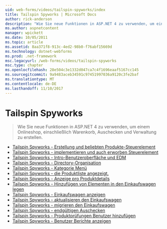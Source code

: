```yaml
---
uid: web-forms/videos/tailspin-spyworks/index
title: Tailspin Spyworks | Microsoft Docs
author: rick-anderson
description: "Wie Sie neue Funktionen in ASP.NET 4 zu verwenden, um einem Onlineshop, einschließlich Warenkorb, Auschecken und Verwaltung zu erstellen."
ms.author: aspnetcontent
manager: wpickett
ms.date: 10/05/2011
ms.topic: article
ms.assetid: 8aa371f8-913c-4ed2-98b0-f76abf15669d
ms.technology: dotnet-webforms
ms.prod: .net-framework
msc.legacyurl: /web-forms/videos/tailspin-spyworks
msc.type: chapter
ms.openlocfilehash: 28e504c3e1332d047ca7c4f1696eaaf5167cc145
ms.sourcegitcommit: 9a9483aceb34591c97451997036a9120c3fe2baf
ms.translationtype: MT
ms.contentlocale: de-DE
ms.lasthandoff: 11/10/2017
---
```

<a name="tailspin-spyworks"></a>Tailspin Spyworks
====================
> Wie Sie neue Funktionen in ASP.NET 4 zu verwenden, um einem Onlineshop, einschließlich Warenkorb, Auschecken und Verwaltung zu erstellen.


- [Tailspin Spyworks - Erstellung und beliebten Produkte-Steuerelement](tailspin-spyworks-creating-and-using-the-popular-products-control.md)
- [Tailspin Spyworks - implementieren und auch erworben Steuerelement](tailspin-spyworks-implementing-and-using-the-also-purchased-control.md)
- [Tailspin Spyworks - Intro-Benutzeroberfläche und EDM](tailspin-spyworks-intro-ui-and-edm.md)
- [Tailspin Spyworks - Directory-Organisation](tailspin-spyworks-directory-organization.md)
- [Tailspin Spyworks - Kategorie Menü](tailspin-spyworks-category-menu.md)
- [Tailspin Spyworks - die Produktliste angezeigt.](tailspin-spyworks-display-the-product-list.md)
- [Tailspin Spyworks - Anzeige pro Produktdetails](tailspin-spyworks-display-per-product-details.md)
- [Tailspin Spyworks - Hinzufügen von Elementen in den Einkaufswagen legen](tailspin-spyworks-adding-items-to-the-shopping-cart.md)
- [Tailspin Spyworks - Einkaufswagen anzeigen](tailspin-spyworks-display-shopping-cart.md)
- [Tailspin Spyworks - aktualisieren den Einkaufswagen](tailspin-spyworks-update-the-shopping-cart.md)
- [Tailspin Spyworks - migrieren den Einkaufswagen](tailspin-spyworks-migrate-the-shopping-cart.md)
- [Tailspin Spyworks - endgültigen Auschecken](tailspin-spyworks-final-check-out.md)
- [Tailspin Spyworks - Produktprüfungen Benutzer hinzufügen](tailspin-spyworks-adding-user-product-reviews.md)
- [Tailspin Spyworks - Benutzer Berichte anzeigen](tailspin-spyworks-displaying-user-reviews.md)
